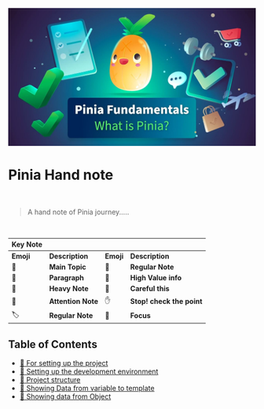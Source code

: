 <img src="./asset/cover page.JPG" />
<br>

# Pinia Hand note
<br>

> A hand note of Pinia journey.....

<br>

| Key Note                    |                      |                |                       |
|-----------------------------|----------------------|----------------|-----------------------|
| **Emoji**                    | **Description**          | **Emoji**   | **Description**       |
| 🌴                           | **Main Topic**       | 📌             | **Regular Note**      |
| 🌿                           | **Paragraph**        | 💎             | **High Value info**   |
| 📕                           | **Heavy Note**       | 🧨             | **Careful this**      |
| 🍂                           | **Attention Note**   | ✋             | **Stop! check the point** |
| 🏷️                          | **Regular Note**     | 🎯             | **Focus**             |


<!-- NO COMMENT -->

## Table of Contents

- [🌴 For setting up the project](#-for-setting-up-the-project)
- [🌴 Setting up the development environment](#-setting-up-the-development-environment)
- [🌴 Project structure](#-project-structure)
- [🌴 Showing Data from variable to template](#-showing-data-from-variable-to-template)
- [🌴 Showing data from Object](#-showing-data-from-object)

